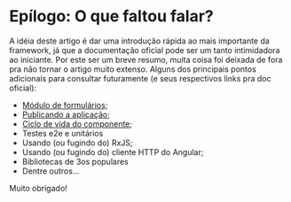 # Epílogo: O que faltou falar?



A idéia deste artigo é dar uma introdução rápida ao mais importante da framework, já que a documentação oficial pode ser um tanto intimidadora ao iniciante. Por este ser um breve resumo, muita coisa foi deixada de fora pra não tornar o artigo muito extenso. Alguns dos principais pontos adicionais para consultar futuramente \(e seus respectivos links pra doc oficial\):

* [Módulo de formulários](https://angular.io/guide/reactive-forms);
* [Publicando a aplicação](https://angular.io/guide/deployment);
* [Ciclo de vida do componente](https://angular.io/guide/lifecycle-hooks);
* Testes e2e e unitários
* Usando \(ou fugindo do\) RxJS;
* Usando \(ou fugindo do\) cliente HTTP do Angular;
* Bibliotecas de 3os populares
* Dentre outros...

Muito obrigado!

